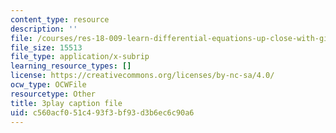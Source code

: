 ```yaml
---
content_type: resource
description: ''
file: /courses/res-18-009-learn-differential-equations-up-close-with-gilbert-strang-and-cleve-moler-fall-2015/c560acf051c493f3bf93d3b6ec6c90a6_RwBCrVB98s8.srt
file_size: 15513
file_type: application/x-subrip
learning_resource_types: []
license: https://creativecommons.org/licenses/by-nc-sa/4.0/
ocw_type: OCWFile
resourcetype: Other
title: 3play caption file
uid: c560acf0-51c4-93f3-bf93-d3b6ec6c90a6
---
```

